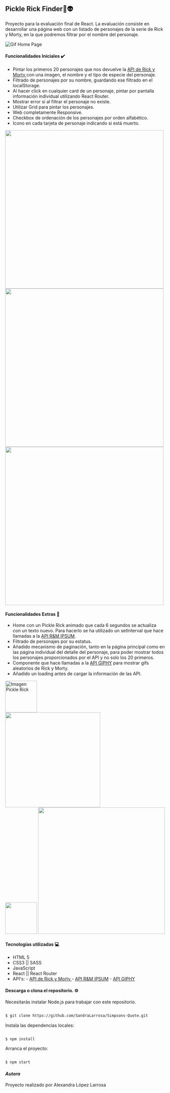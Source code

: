 ## Pickle Rick Finder🌌👽

Proyecto para la evaluación final de React.
La evaluación consiste en desarrollar una página web con un listado de personajes de la serie de Rick y Morty, en la que podremos filtrar por el nombre del personaje.

![Gif Home Page](https://media.giphy.com/media/LSo2I2jqzPXUcgeYAD/giphy.gif)

#### Funcionalidades Iniciales ✔️
- Pintar los primeros 20 personajes que nos devuelve la [API de Rick y Morty ](https://rickandmortyapi.com/) con una imagen, el nombre y el tipo de especie del personaje.
- Filtrado de personajes por su nombre, guardando ese filtrado en el localStorage.
- Al hacer click en cualquier card de un personaje, pintar por pantalla información individual utilizando React Router.
- Mostrar error si al filtrar el personaje no existe.
- Utilizar Grid para pintar los personajes.
- Web completamente Responsive.
- Checkbox de ordenación de los personajes por orden alfabético.
- Icono en cada tarjeta de personaje indicando si está muerto.

<div display="flex" flex-direction="column">
    <img src="https://github.com/Adalab/modulo-3-evaluacion-final-SandraLarrosa/blob/master/src/images/README/principal.png" width="500" heigth="500">
</div>
<div>
    <img src="https://github.com/Adalab/modulo-3-evaluacion-final-SandraLarrosa/blob/master/src/images/README/individual.png" width="500" heigth="500">
</div>
<div>
<img src="https://github.com/Adalab/modulo-3-evaluacion-final-SandraLarrosa/blob/master/src/images/README/filter.png" width="500" heigth="500">
</div>


#### Funcionalidades Extras 🌟
 - Home con un Pickle Rick animado que cada 6 segundos se actualiza con un texto nuevo. Para hacerlo se ha utilizado un setInterval que hace llamadas a la [API R&M IPSUM](http://loremricksum.com/documentation/).
 - Filtrado de personajes por su estatus.
 - Añadido mecanismo de paginación, tanto en la página principal como en las página individual del detalle del personaje, para poder mostrar todos los personajes proporcionados por el API y no solo los 20 primeros.
 - Componente que hace llamadas a la [API GIPHY](https://developers.giphy.com/docs/api#quick-start-guide) para mostrar gifs aleatorios de Rick y Morty.
  - Añadido un loading antes de cargar la información de las API.
 

<div display="flex" flex-direction="column">
    <img src="https://github.com/Adalab/modulo-3-evaluacion-final-SandraLarrosa/blob/master/src/images/README/pickleRick.png" alt="Imagen Pickle Rick"width="100" heigth="100">
</div>
<div>
    <img src="https://github.com/Adalab/modulo-3-evaluacion-final-SandraLarrosa/blob/master/src/images/README/paginacion.png" width="300" heigth="300">
</div>
<div display="flex">
    <img src="https://github.com/Adalab/modulo-3-evaluacion-final-SandraLarrosa/blob/master/src/images/README/addgif.png"  width="100" heigth="100">
    <img src="https://github.com/Adalab/modulo-3-evaluacion-final-SandraLarrosa/blob/master/src/images/README/gifspage.png" width="400" heigth="400">
</div>

  #### Tecnologías utilizadas 💻
- HTML 5
- CSS3 || SASS
- JavaScript
- React || React Router
- API's:
		- [API de Rick y Morty ](https://rickandmortyapi.com/)
		- [API R&M IPSUM](http://loremricksum.com/documentation/)
		- [API GIPHY](https://developers.giphy.com/docs/api#quick-start-guide)

#### Descarga o clona el repositorio. ⚙️
Necesitarás instalar Node.js para trabajar con este repositorio.

```bash

$ git clone https://github.com/SandraLarrosa/Simpsons-Quote.git

```

Instala las dependencias locales:

```bash

$ npm install

```

Arranca el proyecto:

```bash

$ npm start

```


#### *Autora*

Proyecto realizado por Alexandra López Larrosa